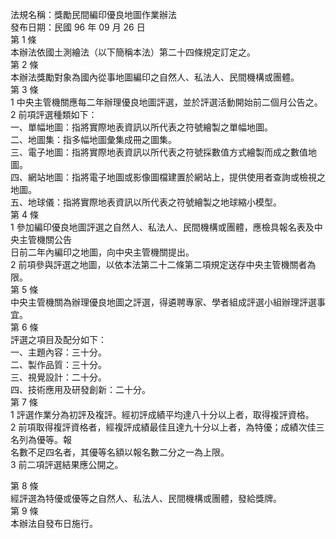 法規名稱：獎勵民間編印優良地圖作業辦法  
發布日期：民國 96 年 09 月 26 日  
第 1 條  
本辦法依國土測繪法（以下簡稱本法）第二十四條規定訂定之。  
第 2 條  
本辦法獎勵對象為國內從事地圖編印之自然人、私法人、民間機構或團體。  
第 3 條  
1 中央主管機關應每二年辦理優良地圖評選，並於評選活動開始前二個月公告之。  
2 前項評選種類如下：  
一、單幅地圖：指將實際地表資訊以所代表之符號繪製之單幅地圖。  
二、地圖集：指多幅地圖彙集成冊之圖集。  
三、電子地圖：指將實際地表資訊以所代表之符號採數值方式繪製而成之數值地圖。  
四、網站地圖：指將電子地圖或影像圖檔建置於網站上，提供使用者查詢或檢視之地圖。  
五、地球儀：指將實際地表資訊以所代表之符號繪製之地球縮小模型。  
第 4 條  
1 參加編印優良地圖評選之自然人、私法人、民間機構或團體，應檢具報名表及中央主管機關公告  
日前二年內編印之地圖，向中央主管機關提出。  
2 前項參與評選之地圖，以依本法第二十二條第二項規定送存中央主管機關者為限。  
第 5 條  
中央主管機關為辦理優良地圖之評選，得遴聘專家、學者組成評選小組辦理評選事宜。  
第 6 條  
評選之項目及配分如下：  
一、主題內容：三十分。  
二、製作品質：三十分。  
三、視覺設計：二十分。  
四、技術應用及研發創新：二十分。  
第 7 條  
1 評選作業分為初評及複評。經初評成績平均達八十分以上者，取得複評資格。  
2 前項取得複評資格者，經複評成績最佳且達九十分以上者，為特優；成績次佳三名列為優等。報  
名數不足四名者，其優等名額以報名數二分之一為上限。  
3 前二項評選結果應公開之。  


第 8 條  
經評選為特優或優等之自然人、私法人、民間機構或團體，發給獎牌。  
第 9 條  
本辦法自發布日施行。  


